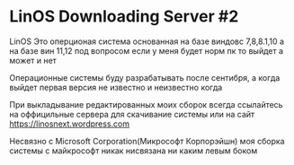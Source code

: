 # LinOS Downloading Server #2
LinOS Это оперционая система основанная на базе виндовс 7,8,8.1,10 а на базе вин 11,12 под вопросом если у меня будет норм пк то выйдет а может и нет

Операционные системы буду разрабатывать после сентибря, а когда выйдет первая версия не известно и неизвестно когда

При выкладывание редактированных моих сборок всегда ссылайтесь на оффицильные сервера для скачивание системы или на сайт https://linosnext.wordpress.com

Несвязно с Microsoft Corporation(Микрософт Корпорэйшн) моя сборка системы с майкрософт никак нисвязана ни каким левым боком
<dd></dd>
